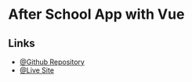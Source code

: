 # After School App with Vue


## Links

- [@Github Repository](https://github.com/SohailMG/afterschool-app)
- [@Live Site](http://sohailgsais.me/afterschool-app/)
